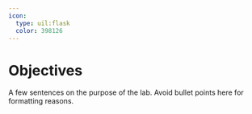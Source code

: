 ```yaml
---
icon:
  type: uil:flask
  color: 398126
---   
```

# Objectives

A few sentences on the purpose of the lab. Avoid bullet points here for formatting reasons.
